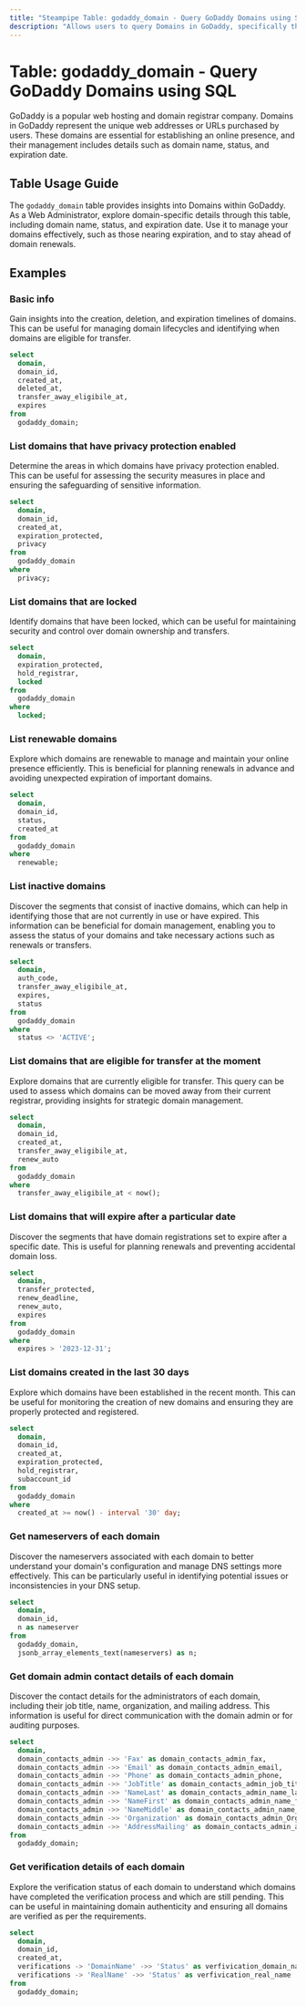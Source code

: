 ```yaml
---
title: "Steampipe Table: godaddy_domain - Query GoDaddy Domains using SQL"
description: "Allows users to query Domains in GoDaddy, specifically the domain name, status, and expiration date, providing insights into domain management and potential renewals."
---
```


# Table: godaddy_domain - Query GoDaddy Domains using SQL

GoDaddy is a popular web hosting and domain registrar company. Domains in GoDaddy represent the unique web addresses or URLs purchased by users. These domains are essential for establishing an online presence, and their management includes details such as domain name, status, and expiration date.

## Table Usage Guide

The `godaddy_domain` table provides insights into Domains within GoDaddy. As a Web Administrator, explore domain-specific details through this table, including domain name, status, and expiration date. Use it to manage your domains effectively, such as those nearing expiration, and to stay ahead of domain renewals.

## Examples

### Basic info
Gain insights into the creation, deletion, and expiration timelines of domains. This can be useful for managing domain lifecycles and identifying when domains are eligible for transfer.

```sql
select
  domain,
  domain_id,
  created_at,
  deleted_at,
  transfer_away_eligibile_at,
  expires
from
  godaddy_domain;
```

### List domains that have privacy protection enabled
Determine the areas in which domains have privacy protection enabled. This can be useful for assessing the security measures in place and ensuring the safeguarding of sensitive information.

```sql
select
  domain,
  domain_id,
  created_at,
  expiration_protected,
  privacy
from
  godaddy_domain
where
  privacy;
```

### List domains that are locked
Identify domains that have been locked, which can be useful for maintaining security and control over domain ownership and transfers.

```sql
select
  domain,
  expiration_protected,
  hold_registrar,
  locked
from
  godaddy_domain
where
  locked;
```

### List renewable domains
Explore which domains are renewable to manage and maintain your online presence efficiently. This is beneficial for planning renewals in advance and avoiding unexpected expiration of important domains.

```sql
select
  domain,
  domain_id,
  status,
  created_at
from
  godaddy_domain
where
  renewable;
```

### List inactive domains
Discover the segments that consist of inactive domains, which can help in identifying those that are not currently in use or have expired. This information can be beneficial for domain management, enabling you to assess the status of your domains and take necessary actions such as renewals or transfers.

```sql
select
  domain,
  auth_code,
  transfer_away_eligibile_at,
  expires,
  status
from
  godaddy_domain
where
  status <> 'ACTIVE';
```

### List domains that are eligible for transfer at the moment
Explore domains that are currently eligible for transfer. This query can be used to assess which domains can be moved away from their current registrar, providing insights for strategic domain management.

```sql
select
  domain,
  domain_id,
  created_at,
  transfer_away_eligibile_at,
  renew_auto
from
  godaddy_domain
where
  transfer_away_eligibile_at < now();
```

### List domains that will expire after a particular date
Discover the segments that have domain registrations set to expire after a specific date. This is useful for planning renewals and preventing accidental domain loss.

```sql
select
  domain,
  transfer_protected,
  renew_deadline,
  renew_auto,
  expires
from
  godaddy_domain
where
  expires > '2023-12-31';
```

### List domains created in the last 30 days
Explore which domains have been established in the recent month. This can be useful for monitoring the creation of new domains and ensuring they are properly protected and registered.

```sql
select
  domain,
  domain_id,
  created_at,
  expiration_protected,
  hold_registrar,
  subaccount_id
from
  godaddy_domain
where
  created_at >= now() - interval '30' day;
```

### Get nameservers of each domain
Discover the nameservers associated with each domain to better understand your domain's configuration and manage DNS settings more effectively. This can be particularly useful in identifying potential issues or inconsistencies in your DNS setup.

```sql
select
  domain,
  domain_id,
  n as nameserver
from
  godaddy_domain,
  jsonb_array_elements_text(nameservers) as n;
```

### Get domain admin contact details of each domain
Discover the contact details for the administrators of each domain, including their job title, name, organization, and mailing address. This information is useful for direct communication with the domain admin or for auditing purposes.

```sql
select
  domain,
  domain_contacts_admin ->> 'Fax' as domain_contacts_admin_fax,
  domain_contacts_admin ->> 'Email' as domain_contacts_admin_email,
  domain_contacts_admin ->> 'Phone' as domain_contacts_admin_phone,
  domain_contacts_admin ->> 'JobTitle' as domain_contacts_admin_job_title,
  domain_contacts_admin ->> 'NameLast' as domain_contacts_admin_name_last,
  domain_contacts_admin ->> 'NameFirst' as domain_contacts_admin_name_first,
  domain_contacts_admin ->> 'NameMiddle' as domain_contacts_admin_name_middle,
  domain_contacts_admin ->> 'Organization' as domain_contacts_admin_Organization,
  domain_contacts_admin ->> 'AddressMailing' as domain_contacts_admin_address_mailing
from
  godaddy_domain;
```

### Get verification details of each domain
Explore the verification status of each domain to understand which domains have completed the verification process and which are still pending. This can be useful in maintaining domain authenticity and ensuring all domains are verified as per the requirements.

```sql
select
  domain,
  domain_id,
  created_at,
  verifications -> 'DomainName' ->> 'Status' as verfivication_domain_name,
  verifications -> 'RealName' ->> 'Status' as verfivication_real_name
from
  godaddy_domain;
```